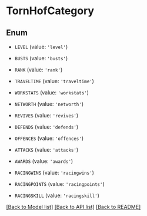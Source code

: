 # TornHofCategory


## Enum

* `LEVEL` (value: `'level'`)

* `BUSTS` (value: `'busts'`)

* `RANK` (value: `'rank'`)

* `TRAVELTIME` (value: `'traveltime'`)

* `WORKSTATS` (value: `'workstats'`)

* `NETWORTH` (value: `'networth'`)

* `REVIVES` (value: `'revives'`)

* `DEFENDS` (value: `'defends'`)

* `OFFENCES` (value: `'offences'`)

* `ATTACKS` (value: `'attacks'`)

* `AWARDS` (value: `'awards'`)

* `RACINGWINS` (value: `'racingwins'`)

* `RACINGPOINTS` (value: `'racingpoints'`)

* `RACINGSKILL` (value: `'racingskill'`)

[[Back to Model list]](../README.md#documentation-for-models) [[Back to API list]](../README.md#documentation-for-api-endpoints) [[Back to README]](../README.md)


